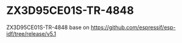 # ZX3D95CE01S-TR-4848
ZX3D95CE01S-TR-4848 base on https://github.com/espressif/esp-idf/tree/release/v5.1

